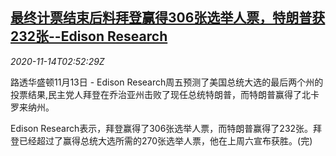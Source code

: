 <!--1605322513000-->
[最终计票结束后料拜登赢得306张选举人票，特朗普获232张--Edison Research](https://cn.reuters.com/article/usa-election-biden-win-1114-idCNKBS27U044)
------

<div><i>2020-11-14T02:52:29Z</i></div><p>路透华盛顿11月13日 - Edison Research周五预测了美国总统大选的最后两个州的投票结果,民主党人拜登在乔治亚州击败了现任总统特朗普，而特朗普赢得了北卡罗来纳州。</p><p>Edison Research表示，拜登赢得了306张选举人票，而特朗普赢得了232张。拜登已经超过了赢得总统大选所需的270张选举人票，他在上周六宣布获胜。(完)</p>
